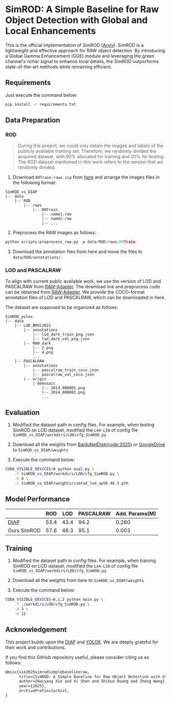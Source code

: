 # SimROD: A Simple Baseline for Raw Object Detection with Global and Local Enhancements
This is the official implementation of SimROD ([Arxiv](https://arxiv.org/abs/2503.07101)). SimROD is a lightweight and effective approach for RAW object detection. By introducing a Global Gamma Enhancement (GGE) module and leveraging the green channel's richer signal to enhance local details, the SimROD outperforms state-of-the-art methods while remaining efficient.

## Requirements
Just execute the command below:
```bash
pip install -r requirements.txt
```

## Data Preparation
### ROD

> During this project, we could only obtain the images and labels of the publicly available training set. Therefore, we randomly divided the acquired dataset, with 80% allocated for training and 20% for testing. The ROD dataset mentioned in this work refers to the version that we randomly divided. 

1. Download `00Train-raws.zip` from [here](https://openi.pcl.ac.cn/innovation_contest/innov202305091731448/datasets?lang=en-US) and arrange the images files in the following format:
```
SimROD_vs_DIAP
|-- data
    |-- ROD
        |-- raws
            |-- 00Train
                |-- name1.raw
                |-- name2.raw
                |-- ...
```
2. Preprocess the RAW images as follows:
```python
python scripts/preprocess_raw.py -p data/ROD/raws/00Train
```
3. Download the annotation files from here and move the files to `data/ROD/annotations/`.

### LOD and PASCALRAW
To align with current public available work, we use the version of LOD and PASCALRAW from [RAW-Adapter](https://github.com/cuiziteng/ECCV_RAW_Adapter). The download link and preprocess code can be obtained from [RAW-Adapter](https://github.com/cuiziteng/ECCV_RAW_Adapter). We provide the COCO-format annotation files of LOD and PASCALRAW, which can be downloaded in here. 

The dataset are supposed to be organized as follows:
```
SimROD_yolox
|-- data
    |-- LOD_BMVC2021
        |-- annotations
            |-- lod_dark_train_png.json
            |-- lod_dark_val_png.json
        |-- RAW_dark
            |-- 2.png
            |-- 4.png
            ...
    |-- PASCALRAW
        |-- annotations
            |-- pascalraw_train_coco.json
            |-- pascalraw_val_coco.json
        |-- origin
            |-demosaic
                |-- 2014_000001.png
                |-- 2014_000002.png
                ...
```

## Evaluation
1. Modified the dataset path in config files. For example, when testing SimROD on LOD dataset, modified the `L44-L50` of config file `SimROD_vs_DIAP/workdirs/LOD/cfg_SimROD.py`

2. Download all the weights from [BaiduNetDisk(code:2025)](https://pan.baidu.com/s/17zEp6-Zz49M7q1O6e5cUfw) or [GoogleDrive](https://drive.google.com/file/d/1zoT8VOwrtebnmDEtXfdQQeRvkVNoXOIx/view?usp=sharing) to `SimROD_vs_DIAP/weights`
3. Execute the command below:
```bash
CUDA_VISIBLE_DEVICES=0 python eval.py \
    -f SimROD_vs_DIAP/workdirs/LOD/cfg_SimROD.py \
    -b 8 \
    -c SimROD_vs_DIAP/weights/simrod_lod_ap50_46.3.pth
```

## Model Performance
|             | ROD  | LOD  | PASCALRAW | Add. Params(M) |
|-------------|------|------|-----------|----------------|
| [DIAP](https://github.com/XrKang/RAOD/tree/master/RAOD)        | 53.4 | 43.4 | 94.2      | 0.260          |
| Ours SimROD | 57.6 | 46.3 | 95.1      | 0.003          |


## Training
1. Modified the dataset path in config files. For example, when training SimROD on LOD dataset, modified the `L44-L50` of config file `SimROD_vs_DIAP/workdirs/LOD/cfg_SimROD.py`

2. Download all the weights from here to `SimROD_vs_DIAP/weights`

3. Execute the command below:
```bash
CUDA_VISIBLE_DEVICES=0,1,2 python main.py \
    -f ./workdirs/LOD/cfg_SimROD.py \
    -d 3 \
    -b 12
```
## Acknowledgement
This project builds upon the [DIAP](https://github.com/XrKang/RAOD/tree/master/RAOD) and [YOLOX](https://github.com/Megvii-BaseDetection/YOLOX). We are deeply grateful for their work and contributions. 

If you find this GitHub repository useful, please consider citing us as follows:
```latex
@misc{xie2025simrodsimplebaselineraw,
      title={SimROD: A Simple Baseline for Raw Object Detection with Global and Local Enhancements}, 
      author={Haiyang Xie and Xi Shen and Shihua Huang and Zheng Wang},
      year={2025},
      archivePrefix={arXiv},
}
```